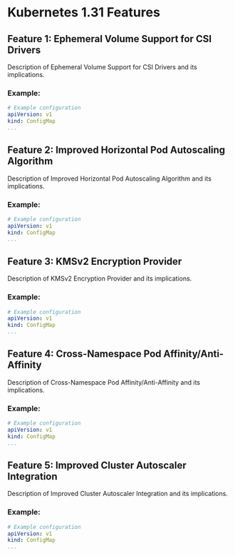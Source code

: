 # Kubernetes 1.31 Features

## Feature 1: Ephemeral Volume Support for CSI Drivers

Description of Ephemeral Volume Support for CSI Drivers and its implications.

### Example:

```yaml
# Example configuration
apiVersion: v1
kind: ConfigMap
...
```

## Feature 2: Improved Horizontal Pod Autoscaling Algorithm

Description of Improved Horizontal Pod Autoscaling Algorithm and its implications.

### Example:

```yaml
# Example configuration
apiVersion: v1
kind: ConfigMap
...
```

## Feature 3: KMSv2 Encryption Provider

Description of KMSv2 Encryption Provider and its implications.

### Example:

```yaml
# Example configuration
apiVersion: v1
kind: ConfigMap
...
```

## Feature 4: Cross-Namespace Pod Affinity/Anti-Affinity

Description of Cross-Namespace Pod Affinity/Anti-Affinity and its implications.

### Example:

```yaml
# Example configuration
apiVersion: v1
kind: ConfigMap
...
```

## Feature 5: Improved Cluster Autoscaler Integration

Description of Improved Cluster Autoscaler Integration and its implications.

### Example:

```yaml
# Example configuration
apiVersion: v1
kind: ConfigMap
...
```

